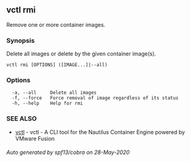## vctl rmi

Remove one or more container images.

### Synopsis

Delete all images or delete by the given container image(s).

```
vctl rmi [OPTIONS] ([IMAGE...]|--all)
```

### Options

```
  -a, --all     Delete all images
  -f, --force   Force removal of image regardless of its status
  -h, --help    Help for rmi
```

### SEE ALSO

* [vctl](vctl.md)	 - vctl - A CLI tool for the Nautilus Container Engine powered by VMware Fusion

###### Auto generated by spf13/cobra on 28-May-2020
